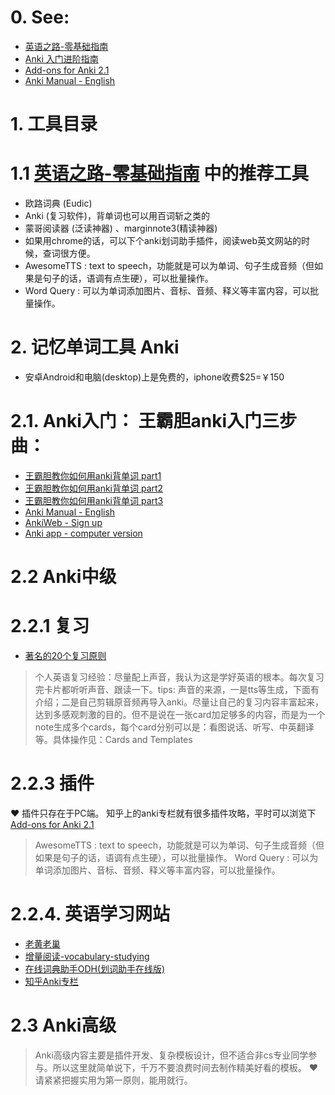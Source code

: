 # 0. See:
  - [英语之路-零基础指南](https://zhuanlan.zhihu.com/p/78623526)
  - [Anki 入门进阶指南](https://zhuanlan.zhihu.com/p/37057820)
  - [Add-ons for Anki 2.1](https://ankiweb.net/shared/addons/)
  - [Anki Manual - English](https://docs.ankiweb.net/#/)

# 1. 工具目录
# 1.1 [英语之路-零基础指南](https://zhuanlan.zhihu.com/p/78623526) 中的推荐工具

- 欧路词典 (Eudic) 
- Anki (复习软件)，背单词也可以用百词斩之类的 
- 蒙哥阅读器 (泛读神器) 、marginnote3(精读神器)
- 如果用chrome的话，可以下个anki划词助手插件，阅读web英文网站的时候，查词很方便。
- AwesomeTTS : text to speech，功能就是可以为单词、句子生成音频（但如果是句子的话，语调有点生硬），可以批量操作。 
- Word Query : 可以为单词添加图片、音标、音频、释义等丰富内容，可以批量操作。

# 2. 记忆单词工具 Anki
  - 安卓Android和电脑(desktop)上是免费的，iphone收费$25=￥150

# 2.1. Anki入门： 王霸胆anki入门三步曲：
  - [王霸胆教你如何用anki背单词 part1](https://v.qq.com/x/cover/rgcpcek3q7n6633/y0168y68gxl.html)
  - [王霸胆教你如何用anki背单词 part2](https://v.qq.com/x/page/m0169d23jc9.html)
  - [王霸胆教你如何用anki背单词 part3](https://v.qq.com/x/page/t0169en8ecd.html)
  - [Anki Manual - English](https://docs.ankiweb.net/#/)
  - [AnkiWeb - Sign up](https://ankiweb.net/about)
  - [Anki app - computer version](https://apps.ankiweb.net/)

# 2.2 Anki中级
# 2.2.1 复习
  - [著名的20个复习原则](https://www.supermemo.com/en/archives1990-2015/articles/20rules)
  > 个人英语复习经验：尽量配上声音，我认为这是学好英语的根本。每次复习完卡片都听听声音、跟读一下。tips: 声音的来源，一是tts等生成，下面有介绍；二是自己剪辑原音频再导入anki。尽量让自己的复习内容丰富起来，达到多感观刺激的目的。但不是说在一张card加足够多的内容，而是为一个note生成多个cards，每个card分别可以是：看图说话、听写、中英翻译等。具体操作见：Cards and Templates

# 2.2.3 插件
❤️ 插件只存在于PC端。
知乎上的anki专栏就有很多插件攻略，平时可以浏览下
[Add-ons for Anki 2.1](https://ankiweb.net/shared/addons/)
> AwesomeTTS : text to speech，功能就是可以为单词、句子生成音频（但如果是句子的话，语调有点生硬），可以批量操作。 
> Word Query : 可以为单词添加图片、音标、音频、释义等丰富内容，可以批量操作。

# 2.2.4. 英语学习网站
  - [老黄老巢](https://www.laohuang.net/)
  - [增量阅读-vocabulary-studying](https://www.laohuang.net/20170319/the-new-way-of-vocabulary-studying/)
  - [在线词典助手ODH(划词助手在线版)](https://www.laohuang.net/20180213/online-dictionary-helper/#comment-318) 
  - [知乎Anki专栏](https://zhuanlan.zhihu.com/-anki)

# 2.3 Anki高级

> Anki高级内容主要是插件开发、复杂模板设计，但不适合非cs专业同学参与。所以这里就简单说下，千万不要浪费时间去制作精美好看的模板。
> ❤️请紧紧把握实用为第一原则，能用就行。
 

